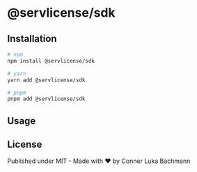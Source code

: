 # @servlicense/sdk

## Installation

```bash
# npm
npm install @servlicense/sdk

# yarn
yarn add @servlicense/sdk

# pnpm
pnpm add @servlicense/sdk
```

## Usage

## License

Published under MIT - Made with ❤️ by Conner Luka Bachmann